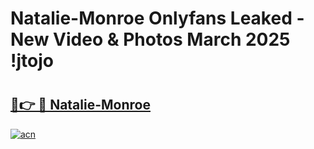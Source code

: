 # Natalie-Monroe Onlyfans Leaked - New Video & Photos March 2025 !jtojo

# <h2><a href="https://1uwaak.iuczelnia.edu.pl?title=Natalie-Monroe&ref=jtojo">🔗👉 🔴 Natalie-Monroe</a></h2>

[![acn](https://github.com/user-attachments/assets/0f9c940e-d8b0-45ae-aac7-cd30a18b3e1c)](https://1uwaak.iuczelnia.edu.pl?title=Natalie-Monroe&ref=jtojo)

